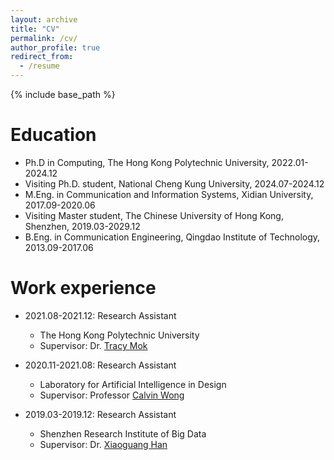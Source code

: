 ```yaml
---
layout: archive
title: "CV"
permalink: /cv/
author_profile: true
redirect_from:
  - /resume
---
```


{% include base_path %}

Education
======
* Ph.D in Computing, The Hong Kong Polytechnic University, 2022.01-2024.12
* Visiting Ph.D. student, National Cheng Kung University, 2024.07-2024.12
* M.Eng. in Communication and Information Systems, Xidian University, 2017.09-2020.06
* Visiting Master student, The Chinese University of Hong Kong, Shenzhen, 2019.03-2029.12
* B.Eng. in Communication Engineering, Qingdao Institute of Technology, 2013.09-2017.06

Work experience
======
* 2021.08-2021.12: Research Assistant
  * The Hong Kong Polytechnic University
  * Supervisor: Dr. [Tracy Mok](https://scholar.google.com.hk/citations?user=-83FFXcAAAAJ&hl=en)

* 2020.11-2021.08: Research Assistant
  * Laboratory for Artificial Intelligence in Design
  * Supervisor: Professor [Calvin Wong](https://www.aidlab.hk/en/people-detail/prof-calvin-wong)

* 2019.03-2019.12: Research Assistant
  * Shenzhen Research Institute of Big Data
  * Supervisor: Dr. [Xiaoguang Han](https://scholar.google.com/citations?user=z-rqsR4AAAAJ&hl=zh-CN)
  

  


  

